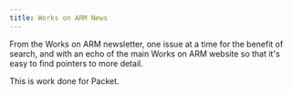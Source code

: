 ```yaml
---
title: Works on ARM News
---
```

From the Works on ARM newsletter, one issue at a time
for the benefit of search, and with an echo of the 
main Works on ARM website so that it's easy to find
pointers to more detail.

This is work done for Packet.
